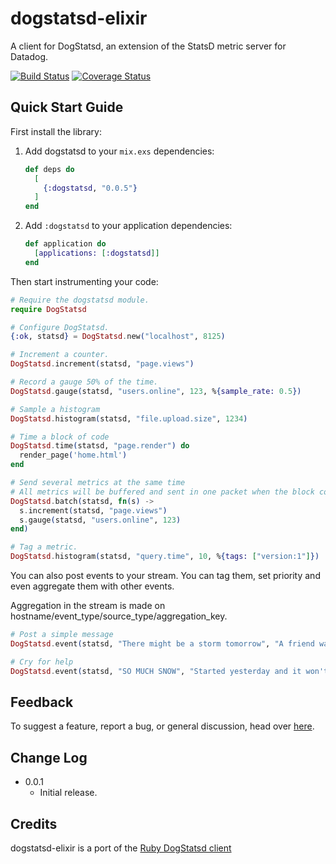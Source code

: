 
dogstatsd-elixir
==============

A client for DogStatsd, an extension of the StatsD metric server for Datadog.

[![Build Status](https://travis-ci.org/adamkittelson/dogstatsd-elixir.svg?branch=master)](https://travis-ci.org/adamkittelson/dogstatsd-elixir)
[![Coverage Status](https://coveralls.io/repos/adamkittelson/dogstatsd-elixir/badge.png?branch=master)](https://coveralls.io/r/adamkittelson/dogstatsd-elixir?branch=master)

Quick Start Guide
-----------------

First install the library:

  1. Add dogstatsd to your `mix.exs` dependencies:

      ```elixir
      def deps do
        [
          {:dogstatsd, "0.0.5"}
        ]
      end
      ```

  2. Add `:dogstatsd` to your application dependencies:

      ```elixir
      def application do
        [applications: [:dogstatsd]]
      end
      ```

Then start instrumenting your code:

``` elixir
# Require the dogstatsd module.
require DogStatsd

# Configure DogStatsd.
{:ok, statsd} = DogStatsd.new("localhost", 8125)

# Increment a counter.
DogStatsd.increment(statsd, "page.views")

# Record a gauge 50% of the time.
DogStatsd.gauge(statsd, "users.online", 123, %{sample_rate: 0.5})

# Sample a histogram
DogStatsd.histogram(statsd, "file.upload.size", 1234)

# Time a block of code
DogStatsd.time(statsd, "page.render") do
  render_page('home.html')
end

# Send several metrics at the same time
# All metrics will be buffered and sent in one packet when the block completes
DogStatsd.batch(statsd, fn(s) ->
  s.increment(statsd, "page.views")
  s.gauge(statsd, "users.online", 123)
end)

# Tag a metric.
DogStatsd.histogram(statsd, "query.time", 10, %{tags: ["version:1"]})
```

You can also post events to your stream. You can tag them, set priority and even aggregate them with other events.

Aggregation in the stream is made on hostname/event_type/source_type/aggregation_key.

``` elixir
# Post a simple message
DogStatsd.event(statsd, "There might be a storm tomorrow", "A friend warned me earlier.")

# Cry for help
DogStatsd.event(statsd, "SO MUCH SNOW", "Started yesterday and it won't stop !!", %{alert_type: "error", tags: ["urgent", "endoftheworld"]})
```


Feedback
--------

To suggest a feature, report a bug, or general discussion, head over
[here](http://github.com/adamkittelson/dogstatsd-elixir/issues/).


Change Log
----------

- 0.0.1
    - Initial release.


Credits
-------

dogstatsd-elixir is a port of the [Ruby DogStatsd client](https://github.com/DataDog/dogstatsd-ruby)
